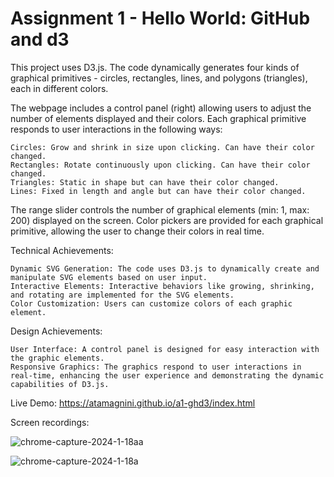 Assignment 1 - Hello World: GitHub and d3  
===

This project uses D3.js. The code dynamically generates four kinds of graphical primitives - circles, rectangles, lines, and polygons (triangles), each in different colors.

The webpage includes a control panel (right) allowing users to adjust the number of elements displayed and their colors. Each graphical primitive responds to user interactions in the following ways:

    Circles: Grow and shrink in size upon clicking. Can have their color changed.
    Rectangles: Rotate continuously upon clicking. Can have their color changed.
    Triangles: Static in shape but can have their color changed.
    Lines: Fixed in length and angle but can have their color changed.

The range slider controls the number of graphical elements (min: 1, max: 200) displayed on the screen. Color pickers are provided for each graphical primitive, allowing the user to change their colors in real time.

Technical Achievements:

    Dynamic SVG Generation: The code uses D3.js to dynamically create and manipulate SVG elements based on user input.
    Interactive Elements: Interactive behaviors like growing, shrinking, and rotating are implemented for the SVG elements.
    Color Customization: Users can customize colors of each graphic element.

Design Achievements:

    User Interface: A control panel is designed for easy interaction with the graphic elements.
    Responsive Graphics: The graphics respond to user interactions in real-time, enhancing the user experience and demonstrating the dynamic capabilities of D3.js.

Live Demo: https://atamagnini.github.io/a1-ghd3/index.html

Screen recordings:

![chrome-capture-2024-1-18aa](https://github.com/atamagnini/a1-ghd3/assets/54758161/d9fbc146-3183-451c-8fd7-96499de0ca70)

![chrome-capture-2024-1-18a](https://github.com/atamagnini/a1-ghd3/assets/54758161/8470ec58-0970-4a93-9860-f8aa3f0cacd8)

